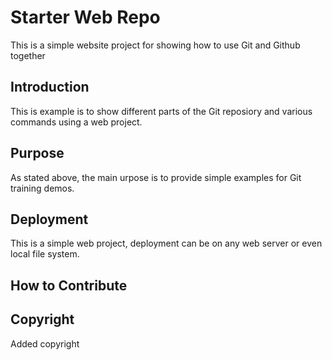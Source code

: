 # Starter Web Repo

This is a simple website project for showing how to use Git and Github together

## Introduction

This is example is to show different parts of the Git reposiory and various commands using a web project.

## Purpose

As stated above, the main urpose is to provide simple examples for Git training demos.

## Deployment

This is a simple web project, deployment can be on any web server or even local file system.

## How to Contribute

## Copyright

 Added copyright
